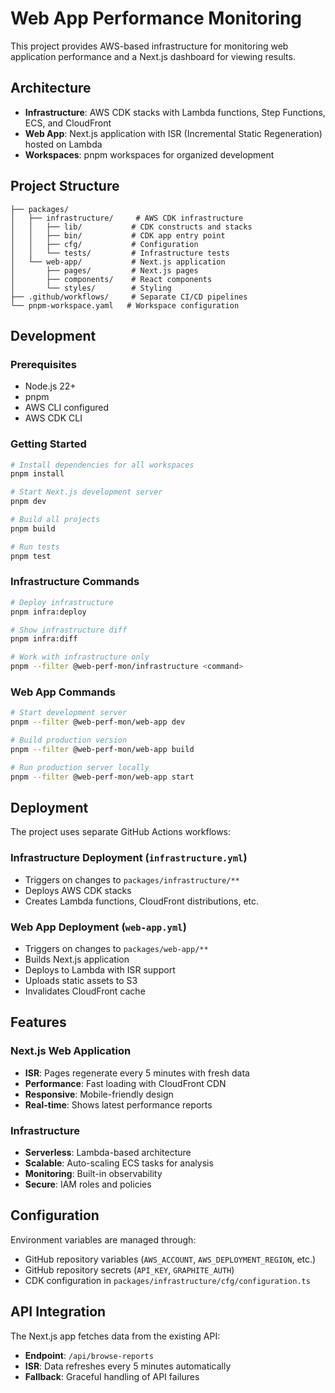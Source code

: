 # Web App Performance Monitoring

This project provides AWS-based infrastructure for monitoring web application performance and a Next.js dashboard for viewing results.

## Architecture

- **Infrastructure**: AWS CDK stacks with Lambda functions, Step Functions, ECS, and CloudFront
- **Web App**: Next.js application with ISR (Incremental Static Regeneration) hosted on Lambda
- **Workspaces**: pnpm workspaces for organized development

## Project Structure

```
├── packages/
│   ├── infrastructure/     # AWS CDK infrastructure
│   │   ├── lib/           # CDK constructs and stacks
│   │   ├── bin/           # CDK app entry point
│   │   ├── cfg/           # Configuration
│   │   └── tests/         # Infrastructure tests
│   └── web-app/           # Next.js application
│       ├── pages/         # Next.js pages
│       ├── components/    # React components
│       └── styles/        # Styling
├── .github/workflows/     # Separate CI/CD pipelines
└── pnpm-workspace.yaml   # Workspace configuration
```

## Development

### Prerequisites

- Node.js 22+
- pnpm
- AWS CLI configured
- AWS CDK CLI

### Getting Started

```bash
# Install dependencies for all workspaces
pnpm install

# Start Next.js development server
pnpm dev

# Build all projects
pnpm build

# Run tests
pnpm test
```

### Infrastructure Commands

```bash
# Deploy infrastructure
pnpm infra:deploy

# Show infrastructure diff
pnpm infra:diff

# Work with infrastructure only
pnpm --filter @web-perf-mon/infrastructure <command>
```

### Web App Commands

```bash
# Start development server
pnpm --filter @web-perf-mon/web-app dev

# Build production version
pnpm --filter @web-perf-mon/web-app build

# Run production server locally
pnpm --filter @web-perf-mon/web-app start
```

## Deployment

The project uses separate GitHub Actions workflows:

### Infrastructure Deployment (`infrastructure.yml`)
- Triggers on changes to `packages/infrastructure/**`
- Deploys AWS CDK stacks
- Creates Lambda functions, CloudFront distributions, etc.

### Web App Deployment (`web-app.yml`) 
- Triggers on changes to `packages/web-app/**`
- Builds Next.js application
- Deploys to Lambda with ISR support
- Uploads static assets to S3
- Invalidates CloudFront cache

## Features

### Next.js Web Application
- **ISR**: Pages regenerate every 5 minutes with fresh data
- **Performance**: Fast loading with CloudFront CDN
- **Responsive**: Mobile-friendly design
- **Real-time**: Shows latest performance reports

### Infrastructure
- **Serverless**: Lambda-based architecture
- **Scalable**: Auto-scaling ECS tasks for analysis
- **Monitoring**: Built-in observability
- **Secure**: IAM roles and policies

## Configuration

Environment variables are managed through:
- GitHub repository variables (`AWS_ACCOUNT`, `AWS_DEPLOYMENT_REGION`, etc.)
- GitHub repository secrets (`API_KEY`, `GRAPHITE_AUTH`)
- CDK configuration in `packages/infrastructure/cfg/configuration.ts`

## API Integration

The Next.js app fetches data from the existing API:
- **Endpoint**: `/api/browse-reports`
- **ISR**: Data refreshes every 5 minutes automatically
- **Fallback**: Graceful handling of API failures